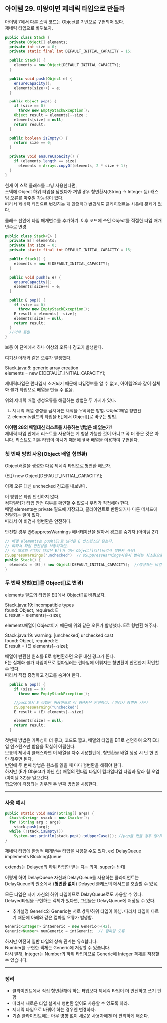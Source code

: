 ## 아이템 29. 이왕이면 제네릭 타입으로 만들라

아이템 7에서 다룬 스택 코드는 Object를 기반으로 구현되어 있다.  
제네릭 타입으로 바꿔보자.  

```java
public class Stack {
  private Object[] elements;
  private int size = 0;
  private static final int DEFAULT_INITIAL_CAPACITY = 16;

  public Stack() {
    elements = new Object[DEFAULT_INITIAL_CAPACITY];
  }

  public void push(Object e) {
    ensureCapacity();
    elements[size++] = e;
  }

  public Object pop() {   
    if (size == 0)
      throw new EmptyStackException();
    Object result = elements[--size];
    elements[size] = null;
    return result;
  }

  public boolean isEmpty() {
    return size == 0;
  }

  private void ensureCapacity() {
    if (elements.length == size)
      elements = Arrays.copyOf(elements, 2 * size + 1);
  }
}
```

현재 이 스택 클래스를 그냥 사용한다면,  
스택에 Object 하위 타입을 담았다가 꺼낼 경우 형변환시(String -> Integer 등) 캐스팅 오류를 마주칠 가능성이 있다.  
따라서 제네릭 타입으로 변경하는 게 안전하고 변경해도 클라이언트는 사용에 문제가 없다.  

클래스 선언에 타입 매개변수를 추가하기. 이후 코드에 쓰인 Object를 적절한 타입 매개변수로 변경.

```java
public class Stack<E> {
  private E[] elements;
  private int size = 0;
  private static final int DEFAULT_INITIAL_CAPACITY = 16;

  public Stack() {
    elements = new E[DEFAULT_INITIAL_CAPACITY];
  }

  public void push(E e) {
    ensureCapacity();
    elements[size++] = e;
  }

  public E pop() {   
    if (size == 0)
      throw new EmptyStackException();
    E result = elements[--size];
    elements[size] = null;
    return result;
  }
  //이하 동일
}
```

보통 이 단계에서 하나 이상의 오류나 경고가 발생한다.  

여기선 아래와 같은 오류가 발생했다.  

Stack.java:8: generic array creation  
  elements = new E[DEFAULT_INITIAL_CAPACITY];  

제네릭타입은 런타임시 소거되기 때문에 타입정보를 알 수 없고, 아이템28과 같이 실체화 불가 타입으로 배열을 만들 수 없음.

위의 제네릭 배열 생성오류를 해결하는 방법은 두 가지가 있다.
1. 제네릭 배열 생성을 금지하는 제약을 우회하는 방법. Object배열 형변환
2. elements필드의 타입을 E[]에서 Object[]로 바꾸는 방법.

**아이템 28의 배열대신 리스트를 사용하는 방법은 왜 없는가?**  
제네릭 타입 안에서 리스트를 사용하는 게 항상 가능한 것이 아니고 꼭 더 좋은 것은 아니다.
리스트도 기본 타입이 아니기 때문에 결국 배열을 이용하여 구현된다.

### 첫 번째 방법 사용(Object 배열 형변환)
Object배열을 생성한 다음 제네릭 타입으로 형변환 해보자.  

(E[]) new Object[DEFAULT_INITIAL_CAPACITY]; 

이제 오류 대신 unchecked 경고를 내보낸다.  

이 방법은 타입 안전하지 않다.  
컴파일러가 타입 안전 여부를 확인할 수 없으니 우리가 직접해야 한다.  
배열 elements는 private 필드에 저장되고, 클라이언트로 반환되거나 다른 메서드에 전달되는 일이 없다.  
따라서 이 비검사 형변환은 안전하다.  

안전할 경우 @SuppressWarnings 애너테이션을 달아서 경고를 숨기자.(아이템 27)  

```java
// 배열 elements는 push(E)로 넘어온 E 인스턴스만 담는다.
// 따라서 타입 안전성을 보장하지만,
// 이 배열의 런타임 타입은 E[]가 아닌 Object[]다!(비검사 형변환 사유)
@SuppressWarnings("unchecked")  // @SuppressWarnings사용시 범위는 최소한으로 하자.
public Stack() {
  elements = (E[]) new Object[DEFAULT_INITIAL_CAPACITY];  //생성자는 비검사 배열 생성만 하기 때문에 지역변수 대신 생성자 위에 달았다.
}
```

### 두 번째 방법(E[]를 Object[]로 변경)

elements 필드의 타입을 E[]에서 Object[]로 바꿔보자.  

Stack.java:19: incompatible types  
found: Object, required: E  
  E result = elements[--size];  

elements배열이 Object이기 때문에 위와 같은 오류가 발생했다. E로 형변환 해주자.  

Stack.java:19: warning: [unchecked] unchecked cast  
found: Object, required: E  
E result = (E) elements[--size];  

배열이 반환한 원소를 E로 형변환하면 오류 대신 경고가 뜬다.  
E는 실체화 불가 타입이므로 컴파일러는 런타임에 이뤄지는 형변환이 안전한지 확인할 수 없다.  
따라서 직접 증명하고 경고를 숨겨야 한다.  

```java
  public E pop() {   
    if (size == 0)
      throw new EmptyStackException();

    //push에서 E 타입만 허용하므로 이 형변환은 안전하다. (비검사 형변환 사유)
    @SuppressWarning("unchecked")
    E result = (E) elements[--size];

    elements[size] = null;
    return result;
  }
```

첫번째 방법은 가독성이 더 좋고, 코드도 짧고, 배열의 타입을 E[]로 선언하여 오직 E타입 인스턴스만 받음을 확실히 어필한다.  
보통의 제네릭 클래스라면 이 배열을 자주 사용할텐데, 형변환을 배열 생성 시 단 한 번만 해주면 된다.  
반면에 두 번째 방법은 원소를 읽을 때 마다 형변환을 해줘야 한다.  
하지만 (E가 Object가 아닌 한) 배열의 런타임 타입이 컴파일타임 타입과 달라 힙 오염(아이템 32)을 일으킨다.  
힙오염이 걱정되는 경우엔 두 번째 방법을 사용한다.   

---
### 사용 예시
```java
public static void main(String[] args) {
  Stack<String> stack = new Stack<>();
  for (String arg : args)
    stack.push(arg);
  while (!stack.isEmpty())
    System.out.println(stack.pop().toUpperCase()); //pop을 했을 경우 명시적 형변환이 필요없다.(컴파일러에 의해 자동 생성된 형변환이 항상 성공함)
}
```

제네릭 타입에 한정적 매개변수 타입을 사용할 수도 있다.
ex) DelayQueue<E extends Delayed> implements BlockingQueue<E>

extends는 Delayed의 하위 타입만 받는 다는 의미.
super는 반대  

이렇게 하여 DelayQueue 자신과 DelayQueue를 사용하는 클라이언트는 DelayQueue의 원소에서 (**형변환 없이**) Delayed 클래스의 메서드를 호출할 수 있음.  

모든 타입은 자기 자신의 하위 타입이므로 DelayQueue<Delayed>로도 사용할 수 있다.  
Delayed타입을 구현하는 객체가 있다면, 그것들은 DelayQueue<Delayed>에 저장될 수 있다.  

- 추가설명 
Generic<Integer>와 Generic<Number>는 서로 상위/하위 타입이 아님.
따라서 타입이 다르기 때문에 아래와 같은 컴파일 오류가 발생함.
```java
Generic<Integer> intGeneric = new Generic<>(42);
Generic<Number> numGeneric = intGeneric;  // 컴파일 오류
```

하지만 여전히 일반 타입의 상속 관계는 유효합니다.  
Number를 구현한 객체는 Generic<Number>에 저장할 수 있습니다.  
다시 말해, Integer는 Number의 하위 타입이므로 Generic<Number>에 Integer 객체를 저장할 수 있습니다.  

---
### 정리

- 클라이언트에서 직접 형변환해야 하는 타입보다 제네릭 타입이 더 안전하고 쓰기 편함
- 따라서 새로운 타입 설계시 형변환 없이도 사용할 수 있도록 하라.
- 제네릭 타입으로 바꿔야 하는 경우엔 변경하자.
- 기존 클라이언트에는 아무 영향 없이 새로운 사용자에겐 더 편리하게 해준다.